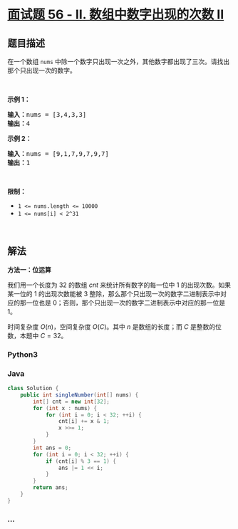 # [面试题 56 - II. 数组中数字出现的次数 II](https://leetcode.cn/problems/shu-zu-zhong-shu-zi-chu-xian-de-ci-shu-ii-lcof/)

## 题目描述

<p>在一个数组 <code>nums</code> 中除一个数字只出现一次之外，其他数字都出现了三次。请找出那个只出现一次的数字。</p>

<p>&nbsp;</p>

<p><strong>示例 1：</strong></p>

<pre><strong>输入：</strong>nums = [3,4,3,3]
<strong>输出：</strong>4
</pre>

<p><strong>示例 2：</strong></p>

<pre><strong>输入：</strong>nums = [9,1,7,9,7,9,7]
<strong>输出：</strong>1</pre>

<p>&nbsp;</p>

<p><strong>限制：</strong></p>

<ul>
	<li><code>1 &lt;= nums.length &lt;= 10000</code></li>
	<li><code>1 &lt;= nums[i] &lt; 2^31</code></li>
</ul>

<p>&nbsp;</p>

## 解法

**方法一：位运算**

我们用一个长度为 32 的数组 $cnt$ 来统计所有数字的每一位中 $1$ 的出现次数。如果某一位的 $1$ 的出现次数能被 $3$ 整除，那么那个只出现一次的数字二进制表示中对应的那一位也是 $0$；否则，那个只出现一次的数字二进制表示中对应的那一位是 $1$。

时间复杂度 $O(n)$，空间复杂度 $O(C)$。其中 $n$ 是数组的长度；而 $C$ 是整数的位数，本题中 $C=32$。

<!-- tabs:start -->

### **Python3**



### **Java**

```java
class Solution {
    public int singleNumber(int[] nums) {
        int[] cnt = new int[32];
        for (int x : nums) {
            for (int i = 0; i < 32; ++i) {
                cnt[i] += x & 1;
                x >>= 1;
            }
        }
        int ans = 0;
        for (int i = 0; i < 32; ++i) {
            if (cnt[i] % 3 == 1) {
                ans |= 1 << i;
            }
        }
        return ans;
    }
}
```





















### **...**

```

```



